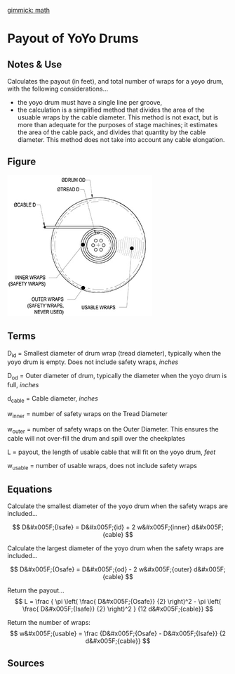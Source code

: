 [gimmick: math]()

Payout of YoYo Drums
===

Notes & Use
---

Calculates the payout (in feet), and total number of wraps for a yoyo drum, with the following considerations...

* the yoyo drum must have a single line per groove,
* the calculation is a simplified method that divides the area of the usuable wraps by the cable diameter.  This method is not exact, but is more than adequate for the purposes of stage machines; it estimates the area of the cable pack, and divides that quantity by the cable diameter.  This method does not take into account any cable elongation.

Figure
---

![](../image/drum_yoyo_payout.jpg)

Terms
---

D<sub>id</sub> = Smallest diameter of drum wrap (tread diameter), typically when the yoyo drum is empty. Does not include safety wraps, *inches*

D<sub>od</sub> = Outer diameter of drum, typically the diameter when the yoyo drum is full, *inches*

d<sub>cable</sub> = Cable diameter, *inches*

w<sub>inner</sub> = number of safety wraps on the Tread Diameter

w<sub>outer</sub> = number of safety wraps on the Outer Diameter.  This ensures the cable will not over-fill the drum and spill over the cheekplates

L = payout, the length of usable cable that will fit on the yoyo drum, *feet*

w<sub>usable</sub> = number of usable wraps, does not include safety wraps

Equations
---

Calculate the smallest diameter of the yoyo drum when the safety wraps are included...

$$ D&#x005F;{Isafe} =
    D&#x005F;{id} + 2 w&#x005F;{inner} d&#x005F;{cable}
$$

Calculate the largest diameter of the yoyo drum when the safety wraps are included...

$$ D&#x005F;{Osafe} = 
    D&#x005F;{od} - 2 w&#x005F;{outer} d&#x005F;{cable}
$$

Return the payout...
$$ L = \frac
        {   \pi \left( \frac{ D&#x005F;{Osafe}} {2} \right)^2 -
            \pi \left( \frac{ D&#x005F;{Isafe}} {2} \right)^2
        }
        {12 d&#x005F;{cable}}
$$

Return the number of wraps:
$$ w&#x005F;{usable} = \frac 
        {D&#x005F;{Osafe} - D&#x005F;{Isafe}}
        {2 d&#x005F;{cable}}
$$

Sources
---